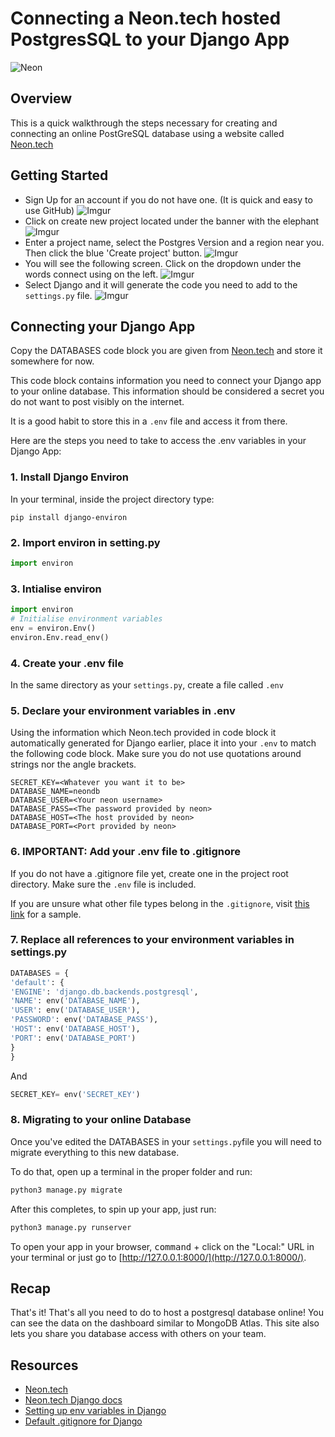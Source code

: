 # Connecting a Neon.tech hosted PostgresSQL to your Django App

![Neon](https://dfv3qgd2ykmrx.cloudfront.net/assets/media/modules/shared/assets/images/logo-686db0deced8ef91c7c583768df939a6.svg)

## Overview

This is a quick walkthrough the steps necessary for creating and connecting an online PostGreSQL database using a website called [Neon.tech](https://neon.tech/)

## Getting Started

- Sign Up for an account if you do not have one. (It is quick and easy to use GitHub)
![Imgur](https://i.imgur.com/GIdFpgcl.png)
- Click on create new project located under the banner with the elephant
![Imgur](https://i.imgur.com/f3gyP7Fl.png)
- Enter a project name, select the Postgres Version and a region near you. Then click the blue 'Create project' button.
![Imgur](https://i.imgur.com/4EWI144l.png)
- You will see the following screen. Click on the dropdown under the words connect using on the left.
![Imgur](https://i.imgur.com/obbBKnwl.png)
- Select Django and it will generate the code you need to add to the `settings.py` file.
![Imgur](https://i.imgur.com/bLhpspYl.png)

## Connecting your Django App


Copy the DATABASES code block you are given from [Neon.tech]() and store it somewhere for now. 

This code block contains information you need to connect your Django app to your online database. This information should be considered a secret you do not want to post visibly on the internet. 

It is a good habit to store this in a `.env` file and access it from there. 

Here are the steps you need to take to access the .env variables in your Django App:

### <b>1. Install Django Environ</b>

In your terminal, inside the project directory type:

```shell
pip install django-environ
```

### <b>2. Import environ in setting.py</b>

```python
import environ
```
### <b>3. Intialise environ</b>

```python
import environ
# Initialise environment variables
env = environ.Env()
environ.Env.read_env()
```

### <b>4. Create your .env file</b>

In the same directory as your `settings.py`, create a file called `.env`

### <b>5. Declare your environment variables in .env</b>

Using the information which Neon.tech provided in code block it automatically generated for Django earlier, place it into your `.env` to match the following code block. Make sure you do not use quotations around strings nor the angle brackets.

```shell
SECRET_KEY=<Whatever you want it to be>
DATABASE_NAME=neondb
DATABASE_USER=<Your neon username>
DATABASE_PASS=<The password provided by neon>
DATABASE_HOST=<The host provided by neon>
DATABASE_PORT=<Port provided by neon>
```
### <b>6. IMPORTANT: Add your .env file to .gitignore</b>

If you do not have a .gitignore file yet, create one in the project root directory. Make sure the `.env` file is included.

If you are unsure what other file types belong in the `.gitignore`, visit [this link](https://www.toptal.com/developers/gitignore/api/python) for a sample.

### <b>7. Replace all references to your environment variables in settings.py</b>

```python
DATABASES = {
'default': {
'ENGINE': 'django.db.backends.postgresql',
'NAME': env('DATABASE_NAME'),
'USER': env('DATABASE_USER'),
'PASSWORD': env('DATABASE_PASS'),
'HOST': env('DATABASE_HOST'),
'PORT': env('DATABASE_PORT')
}
}
```

And 

```python
SECRET_KEY= env('SECRET_KEY')
```

### <b>8. Migrating to your online Database</b>

Once you've edited the DATABASES in your `settings.py`file you will need to migrate everything to this new database.

To do that, open up a terminal in the proper folder and run:

```sh
python3 manage.py migrate  
```

After this completes, to spin up your app, just run:

```sh
python3 manage.py runserver
```

To open your app in your browser, <kbd>command</kbd> + click on the "Local:" URL in your terminal or just go to [http://127.0.0.1:8000/](http://127.0.0.1:8000/).

## Recap

That's it! That's all you need to do to host a postgresql database online! You can see the data on the dashboard similar to MongoDB Atlas. This site also lets you share you database access with others on your team.

## Resources

- [Neon.tech](https://neon.tech/)
- [Neon.tech Django docs](https://neon.tech/docs/guides/django)
- [Setting up env variables in Django](https://alicecampkin.medium.com/how-to-set-up-environment-variables-in-django-f3c4db78c55f)
- [Default .gitignore for Django](https://www.toptal.com/developers/gitignore/api/python)